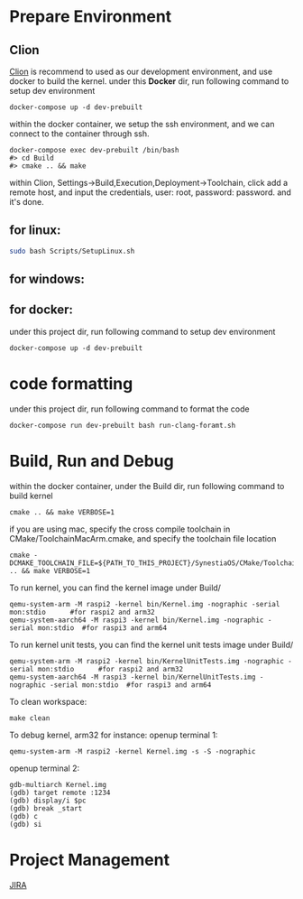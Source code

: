 # Prepare Environment
## Clion
[Clion](https://www.jetbrains.com/clion) is recommend to used as our development environment, and use docker to build the kernel.
under this **Docker** dir, run following command to setup dev environment
```
docker-compose up -d dev-prebuilt
```
within the docker container, we setup the ssh environment, and we can connect to the container through ssh.
```
docker-compose exec dev-prebuilt /bin/bash
#> cd Build
#> cmake .. && make
```
within Clion, Settings->Build,Execution,Deployment->Toolchain, click add a remote host, 
and input the credentials, user: root, password: password. and it's done.

## for linux:
``` bash
sudo bash Scripts/SetupLinux.sh
```
## for windows:

## for docker:
under this project dir, run following command to setup dev environment
```
docker-compose up -d dev-prebuilt
```

# code formatting
under this project dir, run following command to format the code 
```
docker-compose run dev-prebuilt bash run-clang-foramt.sh
``` 
# Build, Run and Debug
within the docker container, under the Build dir, run following command to build kernel
```
cmake .. && make VERBOSE=1
```
if you are using mac, specify the cross compile toolchain in CMake/ToolchainMacArm.cmake, 
and specify the toolchain file location

```
cmake -DCMAKE_TOOLCHAIN_FILE=${PATH_TO_THIS_PROJECT}/SynestiaOS/CMake/ToolchainMacArm.cmake .. && make VERBOSE=1
```

To run kernel, you can find the kernel image under Build/

```
qemu-system-arm -M raspi2 -kernel bin/Kernel.img -nographic -serial mon:stdio      #for raspi2 and arm32
qemu-system-aarch64 -M raspi3 -kernel bin/Kernel.img -nographic -serial mon:stdio  #for raspi3 and arm64
```

To run kernel unit tests, you can find the kernel unit tests image under Build/

```
qemu-system-arm -M raspi2 -kernel bin/KernelUnitTests.img -nographic -serial mon:stdio      #for raspi2 and arm32
qemu-system-aarch64 -M raspi3 -kernel bin/KernelUnitTests.img -nographic -serial mon:stdio  #for raspi3 and arm64
```

To clean workspace:
``` 
make clean
```

To debug kernel, arm32 for instance:
openup terminal 1:

```
qemu-system-arm -M raspi2 -kernel Kernel.img -s -S -nographic
```
openup terminal 2:

```
gdb-multiarch Kernel.img
(gdb) target remote :1234
(gdb) display/i $pc
(gdb) break _start
(gdb) c
(gdb) si
```

# Project Management
[JIRA](https://synestiaos.atlassian.net/)
